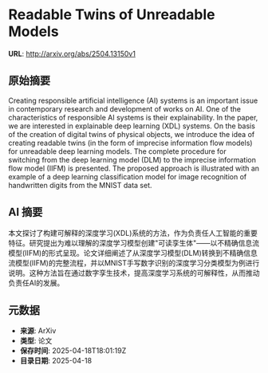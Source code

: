 # Readable Twins of Unreadable Models

**URL**: http://arxiv.org/abs/2504.13150v1

## 原始摘要

Creating responsible artificial intelligence (AI) systems is an important
issue in contemporary research and development of works on AI. One of the
characteristics of responsible AI systems is their explainability. In the
paper, we are interested in explainable deep learning (XDL) systems. On the
basis of the creation of digital twins of physical objects, we introduce the
idea of creating readable twins (in the form of imprecise information flow
models) for unreadable deep learning models. The complete procedure for
switching from the deep learning model (DLM) to the imprecise information flow
model (IIFM) is presented. The proposed approach is illustrated with an example
of a deep learning classification model for image recognition of handwritten
digits from the MNIST data set.


## AI 摘要

本文探讨了构建可解释的深度学习(XDL)系统的方法，作为负责任人工智能的重要特征。研究提出为难以理解的深度学习模型创建"可读孪生体"——以不精确信息流模型(IIFM)的形式呈现。论文详细阐述了从深度学习模型(DLM)转换到不精确信息流模型(IIFM)的完整流程，并以MNIST手写数字识别的深度学习分类模型为例进行说明。这种方法旨在通过数字孪生技术，提高深度学习系统的可解释性，从而推动负责任AI的发展。

## 元数据

- **来源**: ArXiv
- **类型**: 论文
- **保存时间**: 2025-04-18T18:01:19Z
- **目录日期**: 2025-04-18
